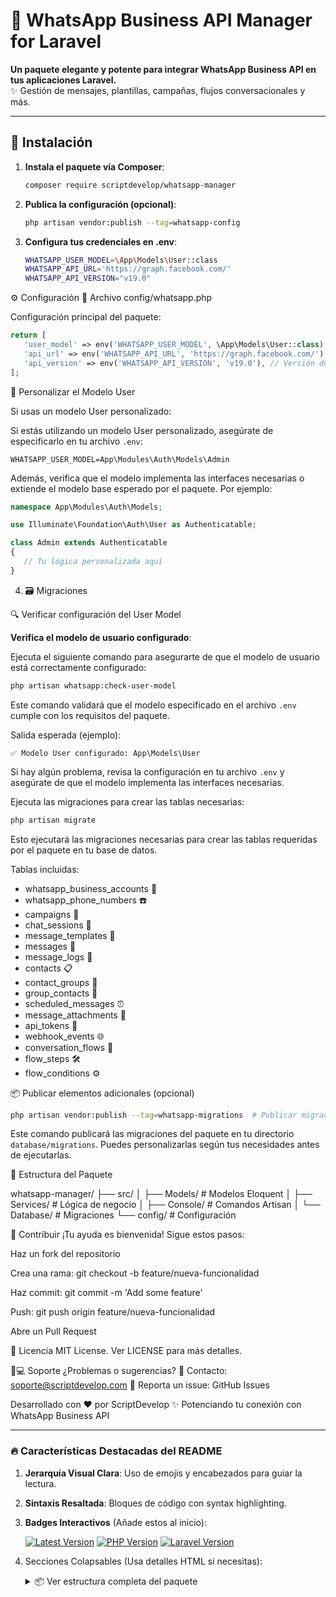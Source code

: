 # 📱 WhatsApp Business API Manager for Laravel

**Un paquete elegante y potente para integrar WhatsApp Business API en tus aplicaciones Laravel.**  
✨ Gestión de mensajes, plantillas, campañas, flujos conversacionales y más.

---

## 🚀 Instalación

1. **Instala el paquete vía Composer**:
   ```bash
   composer require scriptdevelop/whatsapp-manager


2. **Publica la configuración (opcional)**:
   ```bash
   php artisan vendor:publish --tag=whatsapp-config

3. **Configura tus credenciales en .env**:
   ```bash
   WHATSAPP_USER_MODEL=\App\Models\User::class
   WHATSAPP_API_URL='https://graph.facebook.com/'
   WHATSAPP_API_VERSION="v19.0"

⚙️ Configuración
📁 Archivo config/whatsapp.php

Configuración principal del paquete:
   
   ```php
   return [
      'user_model' => env('WHATSAPP_USER_MODEL', \App\Models\User::class), // Modelo User
      'api_url' => env('WHATSAPP_API_URL', 'https://graph.facebook.com/'), // Base URL de la API
      'api_version' => env('WHATSAPP_API_VERSION', 'v19.0'), // Versión de la API
   ];
   ```

🔄 Personalizar el Modelo User

Si usas un modelo User personalizado:

   Si estás utilizando un modelo User personalizado, asegúrate de especificarlo en tu archivo `.env`:

   ```env
   WHATSAPP_USER_MODEL=App\Modules\Auth\Models\Admin
   ```

Además, verifica que el modelo implementa las interfaces necesarias o extiende el modelo base esperado por el paquete. Por ejemplo:

```php
namespace App\Modules\Auth\Models;

use Illuminate\Foundation\Auth\User as Authenticatable;

class Admin extends Authenticatable
{
   // Tu lógica personalizada aquí
}
```


4.  🗃️ Migraciones

🔍 Verificar configuración del User Model

**Verifica el modelo de usuario configurado**:

Ejecuta el siguiente comando para asegurarte de que el modelo de usuario está correctamente configurado:

```bash
php artisan whatsapp:check-user-model
```

Este comando validará que el modelo especificado en el archivo `.env` cumple con los requisitos del paquete.

Salida esperada (ejemplo):
```plaintext
✅ Modelo User configurado: App\Models\User
```

Si hay algún problema, revisa la configuración en tu archivo `.env` y asegúrate de que el modelo implementa las interfaces necesarias.


Ejecuta las migraciones para crear las tablas necesarias:
   
```bash
php artisan migrate
```

Esto ejecutará las migraciones necesarias para crear las tablas requeridas por el paquete en tu base de datos.

Tablas incluidas:

- whatsapp_business_accounts 📇  
- whatsapp_phone_numbers ☎️  
- campaigns 📢  
- chat_sessions 💬  
- message_templates 📝  
- messages 📩  
- message_logs 📜  
- contacts 📋  
- contact_groups 👥  
- group_contacts 🔗  
- scheduled_messages ⏰  
- message_attachments 📎  
- api_tokens 🔑  
- webhook_events 🌐  
- conversation_flows 🔄  
- flow_steps 🛠️  
- flow_conditions ⚙️  


📦 Publicar elementos adicionales (opcional)

```bash
php artisan vendor:publish --tag=whatsapp-migrations  # Publicar migraciones
```

Este comando publicará las migraciones del paquete en tu directorio `database/migrations`. Puedes personalizarlas según tus necesidades antes de ejecutarlas.


🧩 Estructura del Paquete

whatsapp-manager/
├── src/
│   ├── Models/           # Modelos Eloquent
│   ├── Services/         # Lógica de negocio
│   ├── Console/          # Comandos Artisan
│   └── Database/         # Migraciones
└── config/               # Configuración

🤝 Contribuir
¡Tu ayuda es bienvenida! Sigue estos pasos:

Haz un fork del repositorio

Crea una rama: git checkout -b feature/nueva-funcionalidad

Haz commit: git commit -m 'Add some feature'

Push: git push origin feature/nueva-funcionalidad

Abre un Pull Request

📄 Licencia
MIT License. Ver LICENSE para más detalles.

👨💻 Soporte
¿Problemas o sugerencias?
📧 Contacto: soporte@scriptdevelop.com
🐞 Reporta un issue: GitHub Issues

Desarrollado con ❤️ por ScriptDevelop
✨ Potenciando tu conexión con WhatsApp Business API


---

### 🔥 Características Destacadas del README
1. **Jerarquía Visual Clara**: Uso de emojis y encabezados para guiar la lectura.
2. **Sintaxis Resaltada**: Bloques de código con syntax highlighting.
3. **Badges Interactivos** (Añade estos al inicio):

   [![Latest Version](https://img.shields.io/packagist/v/scriptdevelop/whatsapp-manager.svg?style=flat-square)](https://packagist.org/packages/scriptdevelop/whatsapp-manager)
   [![PHP Version](https://img.shields.io/badge/PHP-8.1%2B-8892BF.svg?style=flat-square)](https://php.net/)
   [![Laravel Version](https://img.shields.io/badge/Laravel-10%2B-FF2D20.svg?style=flat-square)](https://laravel.com)

4.  Secciones Colapsables (Usa detalles HTML si necesitas):
    <details>
    <summary>📦 Ver estructura completa del paquete</summary>
    <!-- Contenido -->
    </details>
